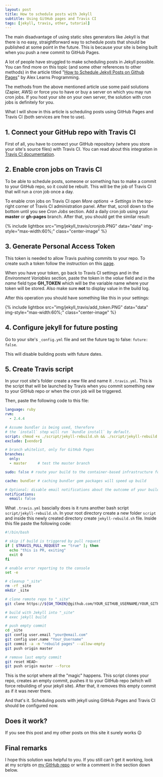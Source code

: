 ```yaml
---
layout: post
title: How to schedule posts with Jekyll
subtitle: Using GitHub pages and Travis CI
tags: [jekyll, travis, other, tutorial]
---
```


The main disadvantage of using static sites generators like Jekyll is that there is no easy, straightforward way to schedule posts that should be published at some point in the future. This is because your site is being built when you push a new commit to GitHub Pages. 

A lot of people have struggled to make scheduling posts in Jekyll possible. You can find more on this topic (and some other references to other methods) in the article titled "[How to Schedule Jekyll Posts on Github Pages]" by Alex Learns Programming.

The methods from the above mentioned article use some paid solutions (Zapier, AWS) or force you to have or buy a server on which you may run cron jobs. If you host your site on your own server, the solution with cron jobs is definitely for you.

What I will show in this article is scheduling posts using GitHub Pages and Travis CI (both services are free to use).

## 1. Connect your GitHub repo with Travis CI
First of all, you have to connect your GitHub repository (where you store your site's source files) with Travis CI. You can read about this integration in [Travis CI documentation](https://docs.travis-ci.com/user/tutorial/).

## 2. Enable cron jobs on Travis CI
To be able to schedule posts, someone or something has to make a commit to your GitHub repo, so it could be rebuilt. This will be the job of Travis CI that will run a cron job once a day.

To enable cron jobs on Travis CI open *More options -> Settings* in the top-right corner of Travis CI administration panel. After that, scroll down to the bottom until you see *Cron Jobs* section. Add a daily cron job using your **master** or **gh-pages** branch. After that, you should get the similar result:


{% include lightbox src="img/jekyll_travis/cronjob.PNG" data="data" img-style="max-width:60%;" class="center-image" %}

## 3. Generate Personal Access Token
This token is needed to allow Travis pushing commits to your repo. To create such a token follow the instruction on this [page](https://help.github.com/articles/creating-a-personal-access-token-for-the-command-line/).

When you have your token, go back to Travis CI settings and in the *Environment Variables* section, paste the token in the *value* field and in the *name* field type **GH_TOKEN** which will be the variable name where your token will be stored. Also make sure **not** to display value in the build log.

After this operation you should have something like this in your settings:

{% include lightbox src="img/jekyll_travis/add_token.PNG" data="data" img-style="max-width:60%;" class="center-image" %}

## 4. Configure jekyll for future posting
Go to your site's `_config.yml` file and set the future tag to false: `future: false`.

This will disable building posts with future dates.

## 5. Create Travis script
In your root site's folder create a new file and name it `.travis.yml`. This is the script that will be launched by Travis when you commit something new to your GitHub repo or when the cron job will be triggered.

Then, paste the following code to this file:

```yaml
language: ruby
rvm:
  - 2.4.4

# Assume bundler is being used, therefore
# the `install` step will run `bundle install` by default.
script: chmod +x ./script/jekyll-rebuild.sh && ./script/jekyll-rebuild.sh
exclude: [vendor]

# branch whitelist, only for GitHub Pages
branches:
  only:
  - master     # test the master branch

sudo: false # route your build to the container-based infrastructure for a faster build

cache: bundler # caching bundler gem packages will speed up build

# Optional: disable email notifications about the outcome of your builds
notifications:
  email: false
```

What `.travis.yml` bascially does is it runs another bash script `script/jekyll-rebuild.sh`. In your root directory create a new folder `script` and inside this newly created directory create `jekyll-rebuild.sh` file. Inside this file paste the following code:

```bash
#!/bin/bash

# skip if build is triggered by pull request
if [ $TRAVIS_PULL_REQUEST == "true" ]; then
  echo "this is PR, exiting"
  exit 0
fi

# enable error reporting to the console
set -e

# cleanup "_site"
rm -rf _site
mkdir _site

# clone remote repo to "_site"
git clone https://${GH_TOKEN}@github.com/YOUR_GITHUB_USERNAME/YOUR_GITHUB_REPO --branch master _site

# build with Jekyll into "_site"
# exec jekyll build

# push empty commit
cd _site
git config user.email "your@email.com"
git config user.name "Your_Username"
git commit -a -m "rebuild pages" --allow-empty
git push origin master

# remove last empty commit
git reset HEAD~
git push origin master --force
```

This is the script where all the "magic" happens. This script clones your repo, creates an empty commit, pushes it to your GitHub repo (which will force rebuilding of your jekyll site). After that, it removes this empty commit as if it was never there.

And that's it. Scheduling posts with jekyll using GitHub Pages and Travis CI should be configured now.

## Does it work?

If you see this post and my other posts on this site it surely works :wink:

## Final remarks

I hope this solution was helpful to you. If you still can't get it working, look at my scripts on [my GitHub repo](https://github.com/Shot511/shot511.github.io) or write a comment in the section down below.

[How to Schedule Jekyll Posts on Github Pages]: https://alxmjo.com/2017/05/30/how-to-schedule-posts-with-jekyll/